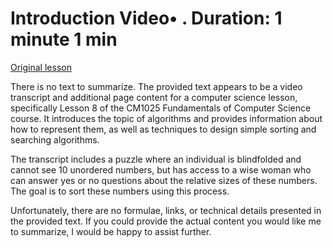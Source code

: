 # Introduction Video• . Duration: 1 minute 1 min

[Original lesson](https://www.coursera.org/learn/uol-fundamentals-of-computer-science/lecture/Nr4MH/introduction)

There is no text to summarize. The provided text appears to be a video transcript and additional page content for a computer science lesson, specifically Lesson 8 of the CM1025 Fundamentals of Computer Science course. It introduces the topic of algorithms and provides information about how to represent them, as well as techniques to design simple sorting and searching algorithms.

The transcript includes a puzzle where an individual is blindfolded and cannot see 10 unordered numbers, but has access to a wise woman who can answer yes or no questions about the relative sizes of these numbers. The goal is to sort these numbers using this process.

Unfortunately, there are no formulae, links, or technical details presented in the provided text. If you could provide the actual content you would like me to summarize, I would be happy to assist further.

